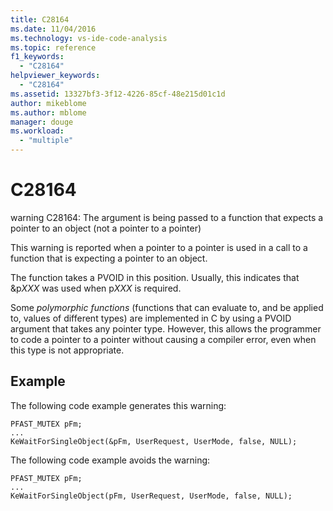 ```yaml
---
title: C28164
ms.date: 11/04/2016
ms.technology: vs-ide-code-analysis
ms.topic: reference
f1_keywords:
  - "C28164"
helpviewer_keywords:
  - "C28164"
ms.assetid: 13327bf3-3f12-4226-85cf-48e215d01c1d
author: mikeblome
ms.author: mblome
manager: douge
ms.workload:
  - "multiple"
---
```

# C28164
warning C28164: The argument is being passed to a function that expects a pointer to an object (not a pointer to a pointer)

 This warning is reported when a pointer to a pointer is used in a call to a function that is expecting a pointer to an object.

 The function takes a PVOID in this position. Usually, this indicates that &p*XXX* was used when p*XXX* is required.

 Some *polymorphic functions* (functions that can evaluate to, and be applied to, values of different types) are implemented in C by using a PVOID argument that takes any pointer type. However, this allows the programmer to code a pointer to a pointer without causing a compiler error, even when this type is not appropriate.

## Example
 The following code example generates this warning:

```
PFAST_MUTEX pFm;
...
KeWaitForSingleObject(&pFm, UserRequest, UserMode, false, NULL);
```

 The following code example avoids the warning:

```
PFAST_MUTEX pFm;
...
KeWaitForSingleObject(pFm, UserRequest, UserMode, false, NULL);
```